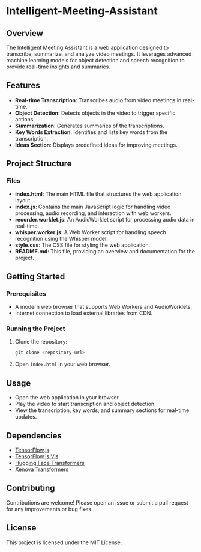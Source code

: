 # Intelligent-Meeting-Assistant

## Overview
The Intelligent Meeting Assistant is a web application designed to transcribe, summarize, and analyze video meetings. It leverages advanced machine learning models for object detection and speech recognition to provide real-time insights and summaries.

## Features
- **Real-time Transcription**: Transcribes audio from video meetings in real-time.
- **Object Detection**: Detects objects in the video to trigger specific actions.
- **Summarization**: Generates summaries of the transcriptions.
- **Key Words Extraction**: Identifies and lists key words from the transcription.
- **Ideas Section**: Displays predefined ideas for improving meetings.

## Project Structure

### Files
- **index.html**: The main HTML file that structures the web application layout.
- **index.js**: Contains the main JavaScript logic for handling video processing, audio recording, and interaction with web workers.
- **recorder.worklet.js**: An AudioWorklet script for processing audio data in real-time.
- **whisper.worker.js**: A Web Worker script for handling speech recognition using the Whisper model.
- **style.css**: The CSS file for styling the web application.
- **README.md**: This file, providing an overview and documentation for the project.

## Getting Started
### Prerequisites
- A modern web browser that supports Web Workers and AudioWorklets.
- Internet connection to load external libraries from CDN.

### Running the Project
1. Clone the repository:
    ```sh
    git clone <repository-url>
    ```
2. Open `index.html` in your web browser.

## Usage
- Open the web application in your browser.
- Play the video to start transcription and object detection.
- View the transcription, key words, and summary sections for real-time updates.

## Dependencies
- [TensorFlow.js](https://cdn.jsdelivr.net/npm/@tensorflow/tfjs)
- [TensorFlow.js Vis](https://cdn.jsdelivr.net/npm/@tensorflow/tfjs-vis)
- [Hugging Face Transformers](https://cdn.jsdelivr.net/npm/@huggingface/transformers)
- [Xenova Transformers](https://cdn.jsdelivr.net/npm/@xenova/transformers)

## Contributing
Contributions are welcome! Please open an issue or submit a pull request for any improvements or bug fixes.

## License
This project is licensed under the MIT License.